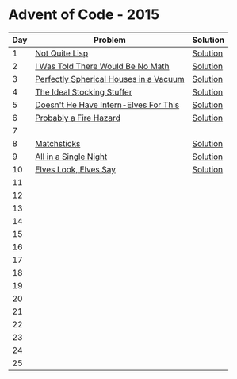 # Advent of Code - 2015

| Day | Problem                                                                                        | Solution                                                           |
| --- | ---------------------------------------------------------------------------------------------- | ------------------------------------------------------------------ |
| 1   | [Not Quite Lisp](./1-not-quite-lisp/README.md)                                                 | [Solution](./1-not-quite-lisp/solution.js)                         |
| 2   | [I Was Told There Would Be No Math](./2-i-was-told-there-would-be-no-math/README.md)           | [Solution](./2-i-was-told-there-would-be-no-math/solution.js)      |
| 3   | [Perfectly Spherical Houses in a Vacuum](./3-perfectly-spherical-houses-in-a-vacuum/README.md) | [Solution](./3-perfectly-spherical-houses-in-a-vacuum/solution.js) |
| 4   | [The Ideal Stocking Stuffer](./4-the-idea-stocking-stuffer/README.md)                          | [Solution](./4-the-idea-stocking-stuffer/solution.js)              |
| 5   | [Doesn't He Have Intern-Elves For This](./5-doesnt-he-have-intern-elves-for-this/README.md)    | [Solution](./5-doesnt-he-have-intern-elves-for-this/solution.js)   |
| 6   | [Probably a Fire Hazard](./6-probably-a-fire-hazard/README.md)                                 | [Solution](./6-probably-a-fire-hazard/solution.js)                 |
| 7   |                                                                                                |                                                                    |
| 8   | [Matchsticks](./8-matchsticks/README.md)                                                       | [Solution](./8-matchsticks/solution.js)                            |
| 9   | [All in a Single Night](./9-all-in-a-single-night/README.md)                                   | [Solution](./9-all-in-a-single-night/solution.js)                  |
| 10  | [Elves Look, Elves Say](./10-elves-look-elves-say/README.md)                                   | [Solution](./10-elves-look-elves-say/solution.js)                  |
| 11  |                                                                                                |                                                                    |
| 12  |                                                                                                |                                                                    |
| 13  |                                                                                                |                                                                    |
| 14  |                                                                                                |                                                                    |
| 15  |                                                                                                |                                                                    |
| 16  |                                                                                                |                                                                    |
| 17  |                                                                                                |                                                                    |
| 18  |                                                                                                |                                                                    |
| 19  |                                                                                                |                                                                    |
| 20  |                                                                                                |                                                                    |
| 21  |                                                                                                |                                                                    |
| 22  |                                                                                                |                                                                    |
| 23  |                                                                                                |                                                                    |
| 24  |                                                                                                |                                                                    |
| 25  |                                                                                                |                                                                    |

